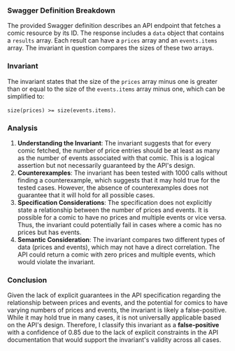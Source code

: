 ### Swagger Definition Breakdown
The provided Swagger definition describes an API endpoint that fetches a comic resource by its ID. The response includes a `data` object that contains a `results` array. Each result can have a `prices` array and an `events.items` array. The invariant in question compares the sizes of these two arrays.

### Invariant
The invariant states that the size of the `prices` array minus one is greater than or equal to the size of the `events.items` array minus one, which can be simplified to:

`size(prices) >= size(events.items)`.

### Analysis
1. **Understanding the Invariant**: The invariant suggests that for every comic fetched, the number of price entries should be at least as many as the number of events associated with that comic. This is a logical assertion but not necessarily guaranteed by the API's design.
2. **Counterexamples**: The invariant has been tested with 1000 calls without finding a counterexample, which suggests that it may hold true for the tested cases. However, the absence of counterexamples does not guarantee that it will hold for all possible cases.
3. **Specification Considerations**: The specification does not explicitly state a relationship between the number of prices and events. It is possible for a comic to have no prices and multiple events or vice versa. Thus, the invariant could potentially fail in cases where a comic has no prices but has events.
4. **Semantic Consideration**: The invariant compares two different types of data (prices and events), which may not have a direct correlation. The API could return a comic with zero prices and multiple events, which would violate the invariant.

### Conclusion
Given the lack of explicit guarantees in the API specification regarding the relationship between prices and events, and the potential for comics to have varying numbers of prices and events, the invariant is likely a false-positive. While it may hold true in many cases, it is not universally applicable based on the API's design. Therefore, I classify this invariant as a **false-positive** with a confidence of 0.85 due to the lack of explicit constraints in the API documentation that would support the invariant's validity across all cases.
